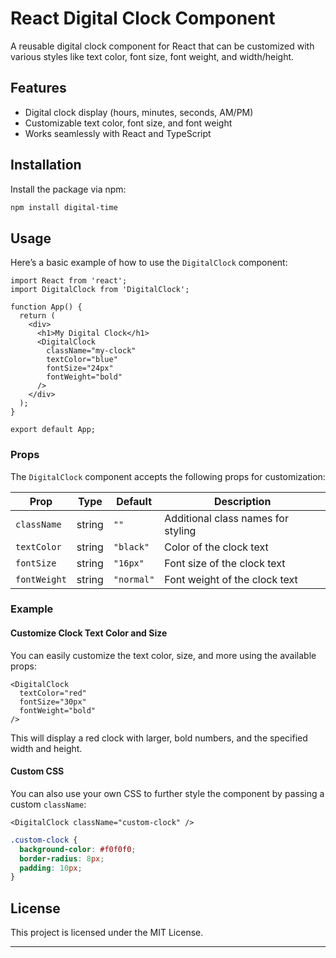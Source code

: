
# React Digital Clock Component

A reusable digital clock component for React that can be customized with various styles like text color, font size, font weight, and width/height.

## Features

- Digital clock display (hours, minutes, seconds, AM/PM)
- Customizable text color, font size, and font weight
- Works seamlessly with React and TypeScript

## Installation

Install the package via npm:

```bash
npm install digital-time
```

## Usage

Here’s a basic example of how to use the `DigitalClock` component:

```tsx
import React from 'react';
import DigitalClock from 'DigitalClock';

function App() {
  return (
    <div>
      <h1>My Digital Clock</h1>
      <DigitalClock 
        className="my-clock" 
        textColor="blue" 
        fontSize="24px" 
        fontWeight="bold"
      />
    </div>
  );
}

export default App;
```

### Props

The `DigitalClock` component accepts the following props for customization:

| Prop        | Type   | Default | Description                                           |
|-------------|--------|---------|-------------------------------------------------------|
| `className` | string | `""`    | Additional class names for styling                    |
| `textColor` | string | `"black"` | Color of the clock text                             |
| `fontSize`  | string | `"16px"` | Font size of the clock text                          |
| `fontWeight`| string | `"normal"` | Font weight of the clock text                      |


### Example

#### Customize Clock Text Color and Size

You can easily customize the text color, size, and more using the available props:

```tsx
<DigitalClock 
  textColor="red" 
  fontSize="30px" 
  fontWeight="bold" 
/>
```

This will display a red clock with larger, bold numbers, and the specified width and height.

#### Custom CSS

You can also use your own CSS to further style the component by passing a custom `className`:

```tsx
<DigitalClock className="custom-clock" />
```

```css
.custom-clock {
  background-color: #f0f0f0;
  border-radius: 8px;
  padding: 10px;
}
```

## License

This project is licensed under the MIT License.

---